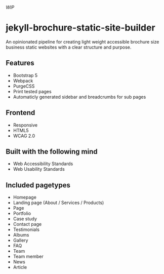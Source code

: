 *WIP*

# jekyll-brochure-static-site-builder
An opinionated pipeline for creating light weight accessible brochure size business static websites with a clear structure and purpose.

## Features
- Bootstrap 5
- Webpack
- PurgeCSS
- Print tested pages
- Automaticly generated sidebar and breadcrumbs for sub pages

## Frontend
- Responsive
- HTML5
- WCAG 2.0

## Built with the following mind
- Web Accessibility Standards
- Web Usability Standards

## Included pagetypes
- Homepage
- Landing page (About / Services / Products)
- Page
- Portfolio
 - Case study
- Contact page
- Testimonials
- Albums
 - Gallery
- FAQ
- Team
 - Team member
- News
 - Article